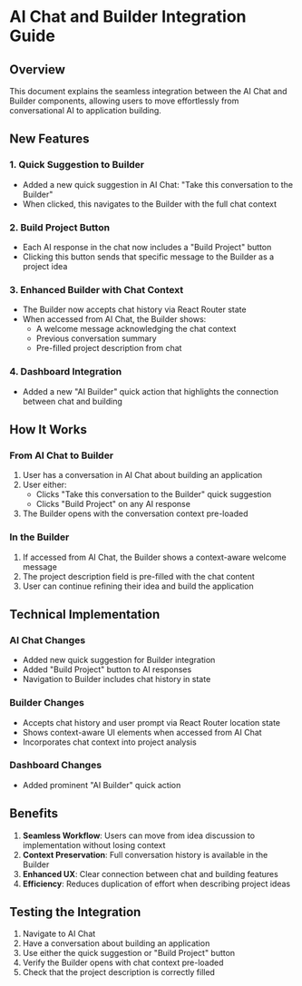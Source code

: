 # AI Chat and Builder Integration Guide

## Overview
This document explains the seamless integration between the AI Chat and Builder components, allowing users to move effortlessly from conversational AI to application building.

## New Features

### 1. Quick Suggestion to Builder
- Added a new quick suggestion in AI Chat: "Take this conversation to the Builder"
- When clicked, this navigates to the Builder with the full chat context

### 2. Build Project Button
- Each AI response in the chat now includes a "Build Project" button
- Clicking this button sends that specific message to the Builder as a project idea

### 3. Enhanced Builder with Chat Context
- The Builder now accepts chat history via React Router state
- When accessed from AI Chat, the Builder shows:
  - A welcome message acknowledging the chat context
  - Previous conversation summary
  - Pre-filled project description from chat

### 4. Dashboard Integration
- Added a new "AI Builder" quick action that highlights the connection between chat and building

## How It Works

### From AI Chat to Builder
1. User has a conversation in AI Chat about building an application
2. User either:
   - Clicks "Take this conversation to the Builder" quick suggestion
   - Clicks "Build Project" on any AI response
3. The Builder opens with the conversation context pre-loaded

### In the Builder
1. If accessed from AI Chat, the Builder shows a context-aware welcome message
2. The project description field is pre-filled with the chat content
3. User can continue refining their idea and build the application

## Technical Implementation

### AI Chat Changes
- Added new quick suggestion for Builder integration
- Added "Build Project" button to AI responses
- Navigation to Builder includes chat history in state

### Builder Changes
- Accepts chat history and user prompt via React Router location state
- Shows context-aware UI elements when accessed from AI Chat
- Incorporates chat context into project analysis

### Dashboard Changes
- Added prominent "AI Builder" quick action

## Benefits
1. **Seamless Workflow**: Users can move from idea discussion to implementation without losing context
2. **Context Preservation**: Full conversation history is available in the Builder
3. **Enhanced UX**: Clear connection between chat and building features
4. **Efficiency**: Reduces duplication of effort when describing project ideas

## Testing the Integration
1. Navigate to AI Chat
2. Have a conversation about building an application
3. Use either the quick suggestion or "Build Project" button
4. Verify the Builder opens with chat context pre-loaded
5. Check that the project description is correctly filled